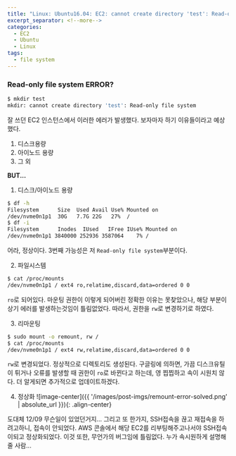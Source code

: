 ```yaml
---
title: "Linux: Ubuntu16.04: EC2: cannot create directory 'test': Read-only file system"
excerpt_separator: <!--more-->
categories:
  - EC2
  - Ubuntu
  - Linux
tags: 
  - file system
---
```


### Read-only file system ERROR?
```bash
$ mkdir test
mkdir: cannot create directory 'test': Read-only file system
```
잘 쓰던 EC2 인스턴스에서 이러한 에러가 발생했다. 보자마자 하기 이유들이라고 예상했다.
1. 디스크용량
2. 아이노드 용량
3. 그 외

**BUT...**
1.  디스크/아이노드 용량
```bash
$ df -h
Filesystem      Size  Used Avail Use% Mounted on
/dev/nvme0n1p1  30G   7.7G 22G   27%  /
$ df -i
Filesystem      Inodes  IUsed   IFree IUse% Mounted on
/dev/nvme0n1p1 3840000 252936 3587064    7% /
```
어라, 정상이다.
3번째 가능성은 저 `Read-only file system`부분이다.
<!--more-->

2. 파일시스템
```bash
$ cat /proc/mounts
/dev/nvme0n1p1 / ext4 ro,relatime,discard,data=ordered 0 0
```
`ro`로 되어있다. 마운팅 권한이 이렇게 되어버린 정확한 이유는 못찾았으나, 해당 부분이 상기 에러를 발생하는것임이 틀림없었다.
따라서, 권한을 `rw`로 변경하기로 하였다.

3. 리마운팅
```bash
$ sudo mount -o remount, rw /
$ cat /proc/mounts
/dev/nvme0n1p1 / ext4 rw,relatime,discard,data=ordered 0 0
```
`rw`로 변경되었다. 정상적으로 디렉토리도 생성된다. 구글링에 의하면, 가끔 디스크유틸이 튀거나 오류를 발생할 때 권한이 `ro`로 바뀐다고 하는데, 영 찝찝하고 속이 시원치 않다. 더 알게되면 추가적으로 업데이트하겠다.

4. 정상화
![image-center]({{ '/images/post-imgs/remount-error-solved.png' | absolute_url }}){: .align-center}

도대체 12/09 무슨일이 있었던거지...
그리고 또 한가지, SSH접속을 끊고 재접속을 하려고하니, 접속이 안되었다. AWS 콘솔에서 해당 EC2를 리부팅해주고나서야 SSH접속이되고 정상화되었다.
이것 또한, 무언가의 버그임에 틀림없다. 누가 속시원하게 설명해줄 사람...


